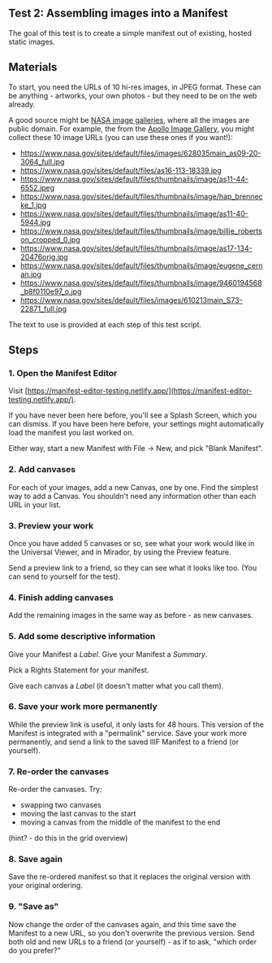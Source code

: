 
## Test 2: Assembling images into a Manifest

The goal of this test is to create a simple manifest out of existing, hosted static images.

## Materials

To start, you need the URLs of 10 hi-res images, in JPEG format. These can be anything - artworks, your own photos - but they need to be on the web already.

A good source might be [NASA image galleries](https://www.nasa.gov/multimedia/imagegallery/index.html), where all the images are public domain.
For example, the from the [Apollo Image Gallery](https://www.nasa.gov/mission_pages/apollo/images.html), you might collect these 10 image URLs (you can use these ones if you want!):

- https://www.nasa.gov/sites/default/files/images/628035main_as09-20-3064_full.jpg
- https://www.nasa.gov/sites/default/files/as16-113-18339.jpg
- https://www.nasa.gov/sites/default/files/thumbnails/image/as11-44-6552.jpeg
- https://www.nasa.gov/sites/default/files/thumbnails/image/hap_brennecke_1.jpg
- https://www.nasa.gov/sites/default/files/thumbnails/image/as11-40-5944.jpg
- https://www.nasa.gov/sites/default/files/thumbnails/image/billie_robertson_cropped_0.jpg
- https://www.nasa.gov/sites/default/files/thumbnails/image/as17-134-20476orig.jpg
- https://www.nasa.gov/sites/default/files/thumbnails/image/eugene_cernan.jpg
- https://www.nasa.gov/sites/default/files/thumbnails/image/9460194568_b8f0110e97_o.jpg
- https://www.nasa.gov/sites/default/files/images/610213main_S73-22871_full.jpg

The text to use is provided at each step of this test script.

## Steps

### 1. Open the Manifest Editor

Visit [https://manifest-editor-testing.netlify.app/](https://manifest-editor-testing.netlify.app/).

If you have never been here before, you'll see a Splash Screen, which you can dismiss.
If you have been here before, your settings might automatically load the manifest you last worked on.

Either way, start a new Manifest with File -> New, and pick "Blank Manifest".

### 2. Add canvases

For each of your images, add a new Canvas, one by one.
Find the simplest way to add a Canvas.
You shouldn't need any information other than each URL in your list.

### 3. Preview your work

Once you have added 5 canvases or so, see what your work would like in the Universal Viewer, and in Mirador, by using the Preview feature.

Send a preview link to a friend, so they can see what it looks like too. (You can send to yourself for the test).

### 4. Finish adding canvases

Add the remaining images in the same way as before - as new canvases.

### 5. Add some descriptive information

Give your Manifest a _Label_.
Give your Manifest a _Summary_.

Pick a Rights Statement for your manifest.

Give each canvas a _Label_ (it doesn't matter what you call them).

### 6. Save your work more permanently

While the preview link is useful, it only lasts for 48 hours. 
This version of the Manifest is integrated with a "permalink" service.
Save your work more permanently, and send a link to the saved IIIF Manifest to a friend (or yourself).

### 7. Re-order the canvases

Re-order the canvases. Try:

- swapping two canvases
- moving the last canvas to the start
- moving a canvas from the middle of the manifest to the end

(hint? - do this in the grid overview)

### 8. Save again

Save the re-ordered manifest so that it replaces the original version with your original ordering.

### 9. "Save as"

Now change the order of the canvases again, and this time save the Manifest to a new URL, so you don't overwrite the previous version.
Send both old and new URLs to a friend (or yourself) - as if to ask, "which order do you prefer?"